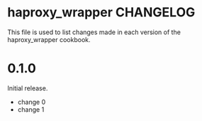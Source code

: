 # haproxy_wrapper CHANGELOG

This file is used to list changes made in each version of the haproxy_wrapper cookbook.

# 0.1.0

Initial release.

- change 0
- change 1

